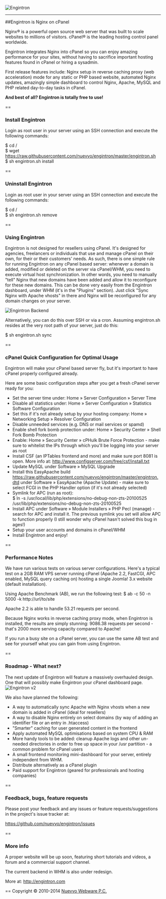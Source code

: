 ![Engintron](http://engintron.com/assets/logo/Engintron_Logo_316x98_24_black.png)
***

##Engintron is Nginx on cPanel

Nginx® is a powerful open source web server that was built to scale websites to millions of visitors. cPanel® is the leading hosting control panel worldwide.

Engintron integrates Nginx into cPanel so you can enjoy amazing performance for your sites, without having to sacrifice important hosting features found in cPanel or hiring a sysadmin.

First release features include: Nginx setup in reverse caching proxy (web acceleration) mode for any static or PHP based website, automated Nginx updates, amazingly simple dashboard to control Nginx, Apache, MySQL and PHP related day-to-day tasks in cPanel.

**And best of all? Engintron is totally free to use!**


==
### Install Engintron
Login as root user in your server using an SSH connection and execute the following commands:

$ cd /  
$ wget https://raw.githubusercontent.com/nuevvo/engintron/master/engintron.sh  
$ sh engintron.sh install  


==
### Uninstall Engintron
Login as root user in your server using an SSH connection and execute the following commands:

$ cd /  
$ sh engintron.sh remove  


==
### Using Engintron
Engintron is not designed for resellers using cPanel. It's designed for agencies, freelancers or individuals that use and manage cPanel on their own, for their or their customers' needs. As such, there is one simple rule for running Engintron on any cPanel based server: whenever a domain is added, modified or deleted on the server via cPanel/WHM, you need to execute virtual host synchronization. In other words, you need to manually "tell" Nginx that new domains have been added and allow it to reconfigure for these new domains. This can be done very easily from the Engintron dashboard, under WHM (it's in the "Plugins" section). Just click "Sync Nginx with Apache vhosts" in there and Nginx will be reconfigured for any domain changes on your server.

![Engintron Backend](http://engintron.com/assets/screenshots/1.0.2_backend.png)

Alternatively, you can do this over SSH or via a cron. Assuming engintron.sh resides at the very root path of your server, just do this:

$ sh engintron.sh sync  


==
### cPanel Quick Configuration for Optimal Usage
Engintron will make your cPanel based server fly, but it's important to have cPanel properly configured already.

Here are some basic configuration steps after you get a fresh cPanel server ready for you:

- Set the server time under: Home » Server Configuration » Server Time
- Disable all statistics under: Home » Server Configuration » Statistics Software Configuration
- Set this if it's not already setup by your hosting company: Home » Networking Setup » Resolver Configuration
- Disable unneeded services (e.g. DNS or mail services or spamd)
- Enable shell fork bomb protection under: Home » Security Center » Shell Fork Bomb Protection
- Enable: Home » Security Center » cPHulk Brute Force Protection - make sure to whitelist the IPs through which you'll be logging into your server as root
- Install CSF (an IPTables frontend and more) and make sure port 8081 is open. More info at: http://www.configserver.com/free/csf/install.txt
- Update MySQL under Software » MySQL Upgrade
- Install this EasyApache build https://raw.githubusercontent.com/nuevvo/engintron/master/engintron.dtd under Software » EasyApache (Apache Update) - make sure to select FCGI in the PHP Handler option (if it's not already selected)
- Symlink for APC (run as root):  
     $ ln -s /usr/local/lib/php/extensions/no-debug-non-zts-20100525 /usr/lib/php/extensions/no-debug-non-zts-20100525
- Install APC under Software » Module Installers » PHP Pecl (manage) - search for APC and install it. The previous symlink you set will allow APC to function properly (I still wonder why cPanel hasn't solved this bug in ages!)
- Setup your user accounts and domains in cPanel/WHM
- Install Engintron and enjoy!


==
### Performance Notes
We have run various tests on various server configurations. Here's a typical test on a 2GB RAM VPS server running cPanel (Apache 2.2, FastCGI, APC enabled, MySQL query caching on) hosting a single Joomla! 3.x website (default installation).

Using Apache Benchmark (AB), we run the following test: $ ab -c 50 -n 5000 -k http://url/to/site

Apache 2.2 is able to handle 53.21 requests per second.

Because Nginx works in reverse caching proxy mode, when Engintron is installed, the results are simply stunning: 9086.38 requests per second - that's 2000 more serving capacity compared to Apache!

If you run a busy site on a cPanel server, you can use the same AB test and see for yourself what you can gain from using Engintron.


==
### Roadmap - What next?
The next update of Engintron will feature a massively overhauled design. One that will possibly make Engintron your cPanel dashboard page.
![Engintron v2](http://i.imgur.com/8C5wfqk.png)

We also have planned the following:
- A way to automatically sync Apache with Nginx vhosts when a new domain is added in cPanel (ideal for resellers)
- A way to disable Nginx entirely on select domains (by way of adding an identifier file or an entry in .htaccess)
- "Smarter" caching for user generated content in the frontend
- Apply automated MySQL optimisations based on system CPU & RAM
- More handy tools to be added: cleanup Apache logs and other un-needed directories in order to free up space in your /usr partition - a common problem for cPanel users
- A small frontend monitoring mini-dashboard for your server, entirely independent from WHM.
- Distribute alternatively as a cPanel plugin
- Paid support for Engintron (geared for professionals and hosting companies)


==
### Feedback, bugs, feature requests
Please post your feedback and any issues or feature requests/suggestions in the project's issue tracker at:

https://github.com/nuevvo/engintron/issues


==
### More info
A proper website will be up soon, featuring short tutorials and videos, a forum and a commercial support channel.

The current backend in WHM is also under redesign.

More at: http://engintron.com


==
Copyright &copy; 2010-2014 [Nuevvo Webware P.C.](http://nuevvo.com)
